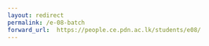 ```yaml
---
layout: redirect
permalink: /e-08-batch
forward_url:  https://people.ce.pdn.ac.lk/students/e08/
---
```


